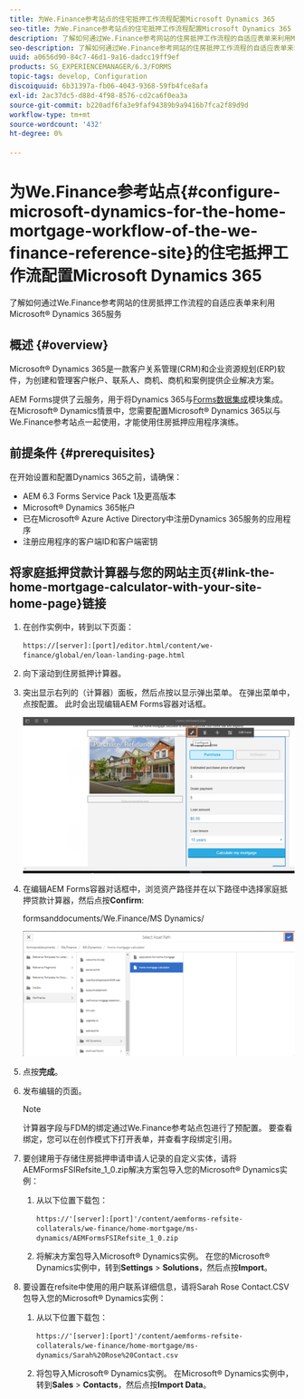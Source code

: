 ```yaml
---
title: 为We.Finance参考站点的住宅抵押工作流程配置Microsoft Dynamics 365
seo-title: 为We.Finance参考站点的住宅抵押工作流程配置Microsoft Dynamics 365
description: 了解如何通过We.Finance参考网站的住房抵押工作流程的自适应表单来利用Microsoft® Dynamics 365服务
seo-description: 了解如何通过We.Finance参考网站的住房抵押工作流程的自适应表单来利用Microsoft® Dynamics 365服务
uuid: a0656d90-84c7-46d1-9a16-dadcc19ff9ef
products: SG_EXPERIENCEMANAGER/6.3/FORMS
topic-tags: develop, Configuration
discoiquuid: 6b31397a-fb06-4043-9368-59fb4fce8afa
exl-id: 2ac37dc5-d88d-4f98-8576-cd2ca6f0ea3a
source-git-commit: b220adf6fa3e9faf94389b9a9416b7fca2f89d9d
workflow-type: tm+mt
source-wordcount: '432'
ht-degree: 0%

---
```


# 为We.Finance参考站点{#configure-microsoft-dynamics-for-the-home-mortgage-workflow-of-the-we-finance-reference-site}的住宅抵押工作流配置Microsoft Dynamics 365

了解如何通过We.Finance参考网站的住房抵押工作流程的自适应表单来利用Microsoft® Dynamics 365服务

## 概述 {#overview}

Microsoft® Dynamics 365是一款客户关系管理(CRM)和企业资源规划(ERP)软件，为创建和管理客户帐户、联系人、商机、商机和案例提供企业解决方案。

AEM Forms提供了云服务，用于将Dynamics 365与[Forms数据集成](/help/forms/using/data-integration.md)模块集成。 在Microsoft® Dynamics情景中，您需要配置Microsoft® Dynamics 365以与We.Finance参考站点一起使用，才能使用住房抵押应用程序演练。

## 前提条件 {#prerequisites}

在开始设置和配置Dynamics 365之前，请确保：

* AEM 6.3 Forms Service Pack 1及更高版本
* Microsoft® Dynamics 365帐户
* 已在Microsoft® Azure Active Directory中注册Dynamics 365服务的应用程序
* 注册应用程序的客户端ID和客户端密钥

## 将家庭抵押贷款计算器与您的网站主页{#link-the-home-mortgage-calculator-with-your-site-home-page}链接

1. 在创作实例中，转到以下页面：

   `https://[server]:[port]/editor.html/content/we-finance/global/en/loan-landing-page.html`

1. 向下滚动到住房抵押计算器。
1. 突出显示右列的（计算器）面板，然后点按以显示弹出菜单。 在弹出菜单中，点按配置。 此时会出现编辑AEM Forms容器对话框。

   ![计算器配置面板](assets/calculatorconfigurepanel.png)

1. 在编辑AEM Forms容器对话框中，浏览资产路径并在以下路径中选择家庭抵押贷款计算器，然后点按&#x200B;**Confirm**:

   formsanddocuments/We.Finance/MS Dynamics/

   ![selectassetpath](assets/selectassetpath.png)

1. 点按&#x200B;**完成**。
1. 发布编辑的页面。

   >[!NOTE]
   >
   >计算器字段与FDM的绑定通过We.Finance参考站点包进行了预配置。 要查看绑定，您可以在创作模式下打开表单，并查看字段绑定引用。

1. 要创建用于存储住房抵押申请申请人记录的自定义实体，请将AEMFormsFSIRefsite_1_0.zip解决方案包导入您的Microsoft® Dynamics实例：

   1. 从以下位置下载包：

      `https://'[server]:[port]'/content/aemforms-refsite-collaterals/we-finance/home-mortgage/ms-dynamics/AEMFormsFSIRefsite_1_0.zip`

   1. 将解决方案包导入Microsoft® Dynamics实例。 在您的Microsoft® Dynamics实例中，转到&#x200B;**Settings** > **Solutions**，然后点按&#x200B;**Import**。

1. 要设置在refsite中使用的用户联系详细信息，请将Sarah Rose Contact.CSV包导入您的Microsoft® Dynamics实例：

   1. 从以下位置下载包：

      `https://'[server]:[port]'/content/aemforms-refsite-collaterals/we-finance/home-mortgage/ms-dynamics/Sarah%20Rose%20Contact.csv`

   1. 将包导入Microsoft® Dynamics实例。 在Microsoft® Dynamics实例中，转到&#x200B;**Sales** > **Contacts**，然后点按&#x200B;**Import Data**。
